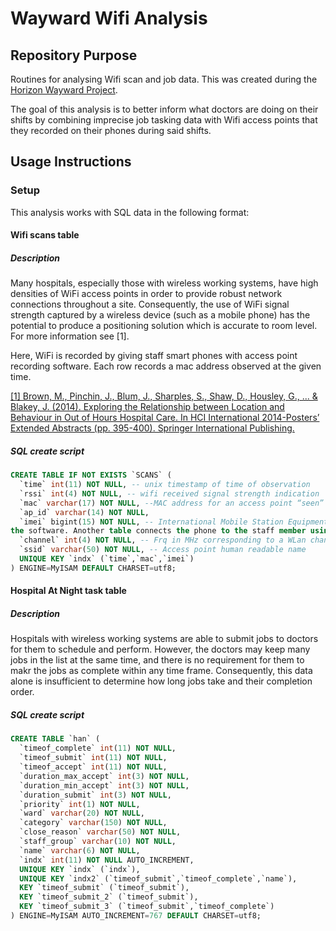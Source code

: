 Wayward Wifi Analysis
=====================

Repository Purpose
------------------
Routines for analysing Wifi scan and job data. This was created during the [Horizon Wayward Project](http://www.horizon.ac.uk/Current-Projects/wayward).

The goal of this analysis is to better inform what doctors are doing on their shifts by combining imprecise job tasking data with Wifi access points that they recorded on their phones during said shifts. 

Usage Instructions
------------------
### Setup
This analysis works with SQL data in the following format:

#### Wifi scans table
##### Description
Many hospitals, especially those with wireless working systems, have high densities of WiFi access points in order to provide robust network connections throughout a site. Consequently, the use of WiFi signal strength captured by a wireless device (such as a mobile phone) has the potential to produce a positioning solution which is accurate to room level. For more information see [1].

Here, WiFi is recorded by giving staff smart phones with access point recording software. Each row records a mac address observed at the given time.

[[1] Brown, M., Pinchin, J., Blum, J., Sharples, S., Shaw, D., Housley, G., ... & Blakey, J. (2014). Exploring the Relationship between Location and Behaviour in Out of Hours Hospital Care. In HCI International 2014-Posters’ Extended Abstracts (pp. 395-400). Springer International Publishing.](http://link.springer.com/chapter/10.1007/978-3-319-07854-0_69)

##### SQL create script
```SQL
CREATE TABLE IF NOT EXISTS `SCANS` (
  `time` int(11) NOT NULL, -- unix timestamp of time of observation
  `rssi` int(4) NOT NULL, -- wifi received signal strength indication
  `mac` varchar(17) NOT NULL, --MAC address for an access point “seen” at the given time
  `ap_id` varchar(14) NOT NULL,
  `imei` bigint(15) NOT NULL, -- International Mobile Station Equipment Identity for the smartphone running
the software. Another table connects the phone to the staff member using it.
  `channel` int(4) NOT NULL, -- Frq in MHz corresponding to a WLan channel
  `ssid` varchar(50) NOT NULL, -- Access point human readable name
  UNIQUE KEY `indx` (`time`,`mac`,`imei`)
) ENGINE=MyISAM DEFAULT CHARSET=utf8;
```

#### Hospital At Night task table
##### Description
Hospitals with wireless working systems are able to submit jobs to doctors for them to schedule and perform. However, the doctors may keep many jobs in the list at the same time, and there is no requirement for them to makr the jobs as complete within any time frame. Consequently, this data alone is insufficient to determine how long jobs take and their completion order.

##### SQL create script
```SQL
CREATE TABLE `han` (
  `timeof_complete` int(11) NOT NULL,
  `timeof_submit` int(11) NOT NULL,
  `timeof_accept` int(11) NOT NULL,
  `duration_max_accept` int(3) NOT NULL,
  `duration_min_accept` int(3) NOT NULL,
  `duration_submit` int(3) NOT NULL,
  `priority` int(1) NOT NULL,
  `ward` varchar(20) NOT NULL,
  `category` varchar(150) NOT NULL,
  `close_reason` varchar(50) NOT NULL,
  `staff_group` varchar(10) NOT NULL,
  `name` varchar(6) NOT NULL,
  `indx` int(11) NOT NULL AUTO_INCREMENT,
  UNIQUE KEY `indx` (`indx`),
  UNIQUE KEY `indx2` (`timeof_submit`,`timeof_complete`,`name`),
  KEY `timeof_submit` (`timeof_submit`),
  KEY `timeof_submit_2` (`timeof_submit`),
  KEY `timeof_submit_3` (`timeof_submit`,`timeof_complete`)
) ENGINE=MyISAM AUTO_INCREMENT=767 DEFAULT CHARSET=utf8;
```
